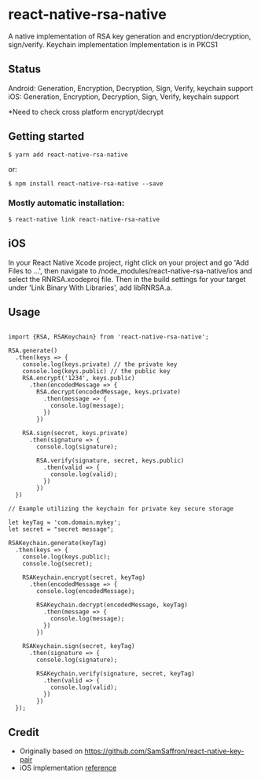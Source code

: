 # react-native-rsa-native

A native implementation of RSA key generation and encryption/decryption, sign/verify.
Keychain implementation
Implementation is in PKCS1

## Status

Android: Generation, Encryption, Decryption, Sign, Verify, keychain support
iOS: Generation, Encryption, Decryption, Sign, Verify, keychain support

*Need to check cross platform encrypt/decrypt

## Getting started

`$ yarn add react-native-rsa-native`

or:

`$ npm install react-native-rsa-native --save`

### Mostly automatic installation:

`$ react-native link react-native-rsa-native`

## iOS

In your React Native Xcode project, right click on your project and go 'Add Files to ...', then navigate to <your-project-root>/node_modules/react-native-rsa-native/ios and select the RNRSA.xcodeproj file. Then in the build settings for your target under 'Link Binary With Libraries', add libRNRSA.a.

## Usage

```

import {RSA, RSAKeychain} from 'react-native-rsa-native';

RSA.generate()
  .then(keys => {
    console.log(keys.private) // the private key
    console.log(keys.public) // the public key
    RSA.encrypt('1234', keys.public)
      .then(encodedMessage => {
        RSA.decrypt(encodedMessage, keys.private)
          .then(message => {
            console.log(message);
          })
        })

    RSA.sign(secret, keys.private)
      .then(signature => {
        console.log(signature);

        RSA.verify(signature, secret, keys.public)
          .then(valid => {
            console.log(valid);
          })
        })
  })

// Example utilizing the keychain for private key secure storage

let keyTag = 'com.domain.mykey';
let secret = "secret message";

RSAKeychain.generate(keyTag)
  .then(keys => {
    console.log(keys.public);
    console.log(secret);

    RSAKeychain.encrypt(secret, keyTag)
      .then(encodedMessage => {
        console.log(encodedMessage);

        RSAKeychain.decrypt(encodedMessage, keyTag)
          .then(message => {
            console.log(message);
          })
        })

    RSAKeychain.sign(secret, keyTag)
      .then(signature => {
        console.log(signature);

        RSAKeychain.verify(signature, secret, keyTag)
          .then(valid => {
            console.log(valid);
          })
        })
  });
```


## Credit

* Originally based on https://github.com/SamSaffron/react-native-key-pair
* iOS implementation [reference](https://developer.apple.com/library/content/documentation/Security/Conceptual/CertKeyTrustProgGuide/KeyRead.html#//apple_ref/doc/uid/TP40001358-CH222-SW1)

